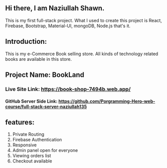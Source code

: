 ## Hi there, I am Naziullah Shawn.
This is my first full-stack project. What I used to create this project is React, Firebase, Bootstrap, Material-UI, mongoDB, Node.js  that's it.

## Introduction:
This is my e-Commerce Book selling store. All kinds of technology related books are available in this store.

## Project Name: BookLand

### Live Site Link: https://book-shop-7494b.web.app/
#### GitHub Server Side Link: https://github.com/Porgramming-Hero-web-course/full-stack-server-naziullah135

## features:
1. Private Routing
2. Firebase Authentication
3. Responsive
4. Admin panel open for everyone
5. Viewing orders list
6. Checkout available